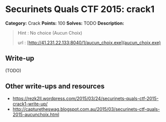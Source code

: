 # Securinets Quals CTF 2015: crack1

**Category:** Crack
**Points:** 100
**Solves:** TODO
**Description:** 

> Hint : No choice (Aucun Choix)
>
> url : [http://41.231.22.133:8040/1/aucun_choix.exe](aucun_choix.exe)

## Write-up

(TODO)

## Other write-ups and resources

* <https://rezk2ll.wordpress.com/2015/03/24/securinets-quals-ctf-2015-crack1-write-up/>
* <http://capturetheswag.blogspot.com.au/2015/03/securinets-ctf-quals-2015-aucunchoix.html>